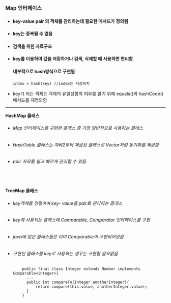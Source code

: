 ### Map 인터페이스
* #### key-value pair 의 객체를 관리하는데 필요한 메서드가 정의됨
* #### key는 중복될 수 없음
* #### 검색을 위한 자료구조
* #### key를 이용하여 값을 저장하거나 검색, 삭제할 때 사용하면 편리함
  #### 내부적으로 hash방식으로 구현됨   
      index = hash(key) //index는 저장위치
* key가 되는 객체는 객체의 유일성함의 여부를 알기 위해 equals()와 hashCode()메서드를 재정의함
----------------------
**HashMap 클래스**
* ###### Map 인터페이스를 구현한 클래스 중 가장 일반적으로 사용하는 클래스
* ###### HashTable 클래스는 자바2부터 제공된 클래스로 Vector처럼 동기화를 제공함
* ###### pair 자료를 쉽고 빠르게 관리할 수 있음
```java
```

#
**TreeMap 클래스**
* ###### key객체를 정렬하여 key- value를 pair로 관리하는 클래스
* ###### key에 사용되는 클래스에 Comparable, Comparator 인터페이스를 구현
* ###### java에 많은 클래스들은 이미 Comparable이 구현되어있음
* ###### 구현된 클래스를 key로 사용하는 경우는 구현할 필요없음  

          public final class Integer extends Number implements Comparable<integer>{
            ...
            public int compareTo(Integer anotherInteger){
                return compare(this.value, anotherInteger.value);
            } 
          }
```java
```
